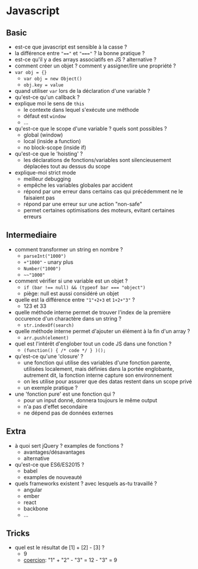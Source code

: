 # Javascript

## Basic
- est-ce que javascript est sensible à la casse ?
- la différence entre `"=="` et `"==="` ? la bonne pratique ?
- est-ce qu'il y a des arrays associatifs en JS ? alternative ?
- comment créer un objet ? comment y assigner/lire une propriété ?
- `var obj = {}`
    - `var obj = new Object()`
    - `obj.key = value`
- quand utiliser `var` lors de la déclaration d'une variable ?
- qu'est-ce qu'un callback ?
- explique moi le sens de `this`
    - le contexte dans lequel s'exécute une méthode
    - défaut est `window`
    - ...
- qu'est-ce que le scope d'une variable ? quels sont possibles ?
    - global (window)
    - local (inside a function)
    - no block-scope (inside if)
- qu'est-ce que le 'hoisting' ?
    - les déclarations de fonctions/variables sont silencieusement déplacées tout au dessus du scope
- explique-moi strict mode
    - meilleur debugging
    - empêche les variables globales par accident
    - répond par une erreur dans certains cas qui précédemment ne le faisaient pas
    - répond par une erreur sur une action "non-safe"
    - permet certaines optimisations des moteurs, evitant certaines erreurs

## Intermediaire
- comment transformer un string en nombre ?
    - `parseInt("1000")`
    - `+"1000"` - unary plus
    - `Number("1000")`
    - `~~"1000"`
- comment vérifier si une variable est un objet ?
    - `if (bar !== null) && (typeof bar === "object")`
    - piège: null est aussi considéré un objet
- quelle est la différence entre `"1"+2+3` et `1+2+"3"` ?
    - 123 et 33
- quelle méthode interne permet de trouver l'index de la première occurence d'un charactère dans un string ?
    - `str.indexOf(search)`
- quelle méthode interne permet d'ajouter un élément à la fin d'un array ?
    - `arr.push(element)`
- quel est l'intérêt d'englober tout un code JS dans une fonction ?
    - `(function() { /* code */ } )();`
- qu'est-ce qu'une 'closure' ?
    - une fonction qui utilise des variables d'une fonction parente, utilisées localement, mais définies dans la portée englobante, autrement dit, la fonction interne capture son environnement
    - on les utilise pour assurer que des datas restent dans un scope privé
    - un exemple pratique ?
- une 'fonction pure' est une fonction qui ?
    - pour un input donné, donnera toujours le même output
    - n'a pas d'effet secondaire
    - ne dépend pas de données externes

## Extra
- à quoi sert jQuery ? examples de fonctions ?
    - avantages/désavantages
    - alternative
- qu'est-ce que ES6/ES2015 ?
    - babel
    - examples de nouveauté
- quels frameworks existent ? avec lesquels as-tu travaillé ?
    - angular
    - ember
    - react
    - backbone
    - ...

## Tricks
- quel est le résultat de [1] + [2] - [3] ?
    - 9
    - [coercion](https://github.com/getify/You-Dont-Know-JS/blob/master/types%20%26%20grammar/ch4.md): "1" + "2" - "3" = 12 - "3" = 9 
